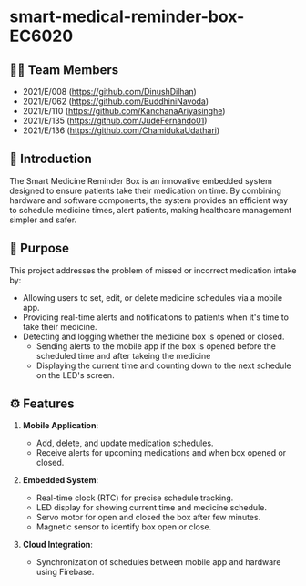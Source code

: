 # smart-medical-reminder-box-EC6020
## 👩‍💻 Team Members

- 2021/E/008 (https://github.com/DinushDilhan)
- 2021/E/062 (https://github.com/BuddhiniNavoda)
- 2021/E/110 (https://github.com/KanchanaAriyasinghe)
- 2021/E/135 (https://github.com/JudeFernando01)
- 2021/E/136 (https://github.com/ChamidukaUdathari)

## 📖 Introduction
The Smart Medicine Reminder Box is an innovative embedded system designed to ensure patients take their medication on time. By combining hardware and software components, the system provides an efficient way to schedule medicine times, alert patients, making healthcare management simpler and safer.

## 🎯 Purpose
This project addresses the problem of missed or incorrect medication intake by:
- Allowing users to set, edit, or delete medicine schedules via a mobile app.
- Providing real-time alerts and notifications to patients when it's time to take their medicine.
- Detecting and logging whether the medicine box is opened or closed.
  - Sending alerts to the mobile app if the box is opened before the scheduled time and after takeing the medicine
  - Displaying the current time and counting down to the next schedule on the LED's screen.

## ⚙️ Features
1. **Mobile Application**:
   - Add, delete, and update medication schedules.
   - Receive alerts for upcoming medications and when box opened or closed.

2. **Embedded System**:
   - Real-time clock (RTC) for precise schedule tracking.
   - LED display for showing current time and medicine schedule.
   - Servo motor for open and closed the box after few minutes.
   - Magnetic sensor to identify box open or close.
3. **Cloud Integration**:
   - Synchronization of schedules between mobile app and hardware using Firebase.
   


